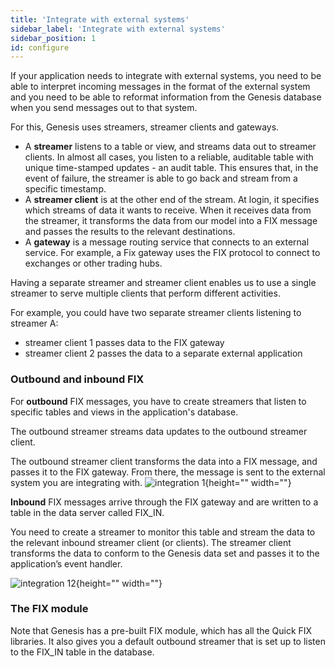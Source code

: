 ```yaml
---
title: 'Integrate with external systems'
sidebar_label: 'Integrate with external systems'
sidebar_position: 1
id: configure
---
```


If your application needs to integrate with external systems, you need to be able to interpret incoming messages in the format of the external system and you need to be able to reformat information from the Genesis database when you send messages out to that system.

For this, Genesis uses streamers, streamer clients and gateways.

- A **streamer** listens to a table or view, and streams data out to streamer clients. In almost all cases, you listen to a reliable, auditable table with unique time-stamped updates - an audit table. This ensures that, in the event of failure, the streamer is able to go back and stream from a specific timestamp.
- A **streamer client** is at the other end of the stream. At login, it specifies which streams of data it wants to receive. When it receives data from the streamer, it transforms the data from our model into a FIX message and passes the results to the relevant destinations.
- A **gateway** is a message routing service that connects to an external service. For example, a Fix gateway uses the FIX protocol to connect to exchanges or other trading hubs.

Having a separate streamer and streamer client enables us to use a single streamer to serve multiple clients that perform different activities.

For example, you could have two separate streamer clients listening to streamer A:

- streamer client 1 passes data to the FIX gateway
- streamer client 2 passes the data to a separate external application

### Outbound and inbound FIX

For **outbound** FIX messages, you have to create streamers that listen to specific tables and views in the application's database.


The outbound streamer streams data updates to the outbound streamer client.

The outbound streamer client transforms the data into a FIX message, and passes it to the FIX gateway. From there, the message is sent to the external system you are integrating with.
![integration 1](https://files.document360.io/82b38d6b-46dd-48c3-a583-c5981a5c6537/Images/Documentation/integration%201.png){height="" width=""}


**Inbound** FIX messages arrive through the FIX gateway and are written to a table in the data server called FIX_IN.

You need to create a streamer to monitor this table and stream the data to the relevant inbound streamer client (or clients). The streamer client transforms the data to conform to the Genesis data set and passes it to the application’s event handler.

![integration 12](https://files.document360.io/82b38d6b-46dd-48c3-a583-c5981a5c6537/Images/Documentation/integration%2012.png){height="" width=""}

### The FIX module

Note that Genesis has a pre-built FIX module, which has all the Quick FIX libraries. It also gives you a default outbound streamer that is set up to listen to the FIX_IN table in the database.
